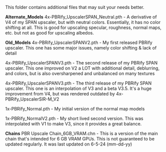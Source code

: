 This folder contains additional files that may suit your needs better.


**Alternate_Models**
4x-PBRify_UpscalerSPAN_Neutral.pth - A derivative of V4 of my SPAN upscaler, but with neutral colors. Essentially, it has no color shifting at all. This is good for upscaling specular, roughness, normal maps, etc. but not as good for upscaling albedos.


**Old_Models**
4x-PBRify_UpscalerSPANV2.pth - My first released PBRify upscaler. This one has some major issues, namely color shifting & lack of detail

4x-PBRify_UpscalerSPANV3.pth - The second release of my PBRify SPAN upscaler. This one improved on V2 a LOT with additional detail, deblurring, and colors, but is also oversharpened and unbalanced on many textures

4x-PBRify_UpscalerSPANV3.pth - The third release of my PBRify SPAN upscaler. This one is an interpolation of V3 and a beta V3.5. It's a huge improvement from V4, but was rendered outdated by 4x-PBRify_UpscalerSIR-M_V2

1x-PBRify_Normal.pth - My initial version of the normal map models

1x-PBRify_NormalV2.pth - My short lived second version. This was interpolated with V1 to make V3, since it provides a great balance.

**Chains**
PBR Upscale Chain_6GB_VRAM.chn - This is a version of the main chain that's intended for 6 GB VRAM GPUs. This is not guaranteed to be updated regularly. It was last updated on 6-5-24 (mm-dd-yy)